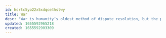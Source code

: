 ```yaml
---
id: hcrtc5yo22x5xdqce4hstwy
title: War
desc: 'War is humanity’s oldest method of dispute resolution, but the past centuries have turned the concept into a needlessly violent affair.'
updated: 1655592965218
created: 1655592903309
---
```


